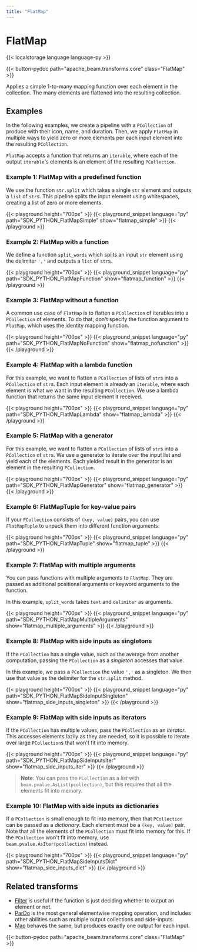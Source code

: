 ```yaml
---
title: "FlatMap"
---
```

<!--
Licensed under the Apache License, Version 2.0 (the "License");
you may not use this file except in compliance with the License.
You may obtain a copy of the License at

http://www.apache.org/licenses/LICENSE-2.0

Unless required by applicable law or agreed to in writing, software
distributed under the License is distributed on an "AS IS" BASIS,
WITHOUT WARRANTIES OR CONDITIONS OF ANY KIND, either express or implied.
See the License for the specific language governing permissions and
limitations under the License.
-->

# FlatMap

{{< localstorage language language-py >}}

{{< button-pydoc path="apache_beam.transforms.core" class="FlatMap" >}}

Applies a simple 1-to-many mapping function over each element in the collection.
The many elements are flattened into the resulting collection.

## Examples

In the following examples, we create a pipeline with a `PCollection` of produce with their icon, name, and duration.
Then, we apply `FlatMap` in multiple ways to yield zero or more elements per each input element into the resulting `PCollection`.

`FlatMap` accepts a function that returns an `iterable`,
where each of the output `iterable`'s elements is an element of the resulting `PCollection`.

### Example 1: FlatMap with a predefined function

We use the function `str.split` which takes a single `str` element and outputs a `list` of `str`s.
This pipeline splits the input element using whitespaces, creating a list of zero or more elements.

{{< playground height="700px" >}}
{{< playground_snippet language="py" path="SDK_PYTHON_FlatMapSimple" show="flatmap_simple" >}}
{{< /playground >}}

### Example 2: FlatMap with a function

We define a function `split_words` which splits an input `str` element using the delimiter `','` and outputs a `list` of `str`s.

{{< playground height="700px" >}}
{{< playground_snippet language="py" path="SDK_PYTHON_FlatMapFunction" show="flatmap_function" >}}
{{< /playground >}}

### Example 3: FlatMap without a function

A common use case of `FlatMap` is to flatten a `PCollection` of iterables into a `PCollection` of elements. To do that, don't specify the function argument to `FlatMap`, which uses the identity mapping function.

{{< playground height="700px" >}}
{{< playground_snippet language="py" path="SDK_PYTHON_FlatMapNoFunction" show="flatmap_nofunction" >}}
{{< /playground >}}

### Example 4: FlatMap with a lambda function

For this example, we want to flatten a `PCollection` of lists of `str`s into a `PCollection` of `str`s.
Each input element is already an `iterable`, where each element is what we want in the resulting `PCollection`.
We use a lambda function that returns the same input element it received.

{{< playground height="700px" >}}
{{< playground_snippet language="py" path="SDK_PYTHON_FlatMapLambda" show="flatmap_lambda" >}}
{{< /playground >}}

### Example 5: FlatMap with a generator

For this example, we want to flatten a `PCollection` of lists of `str`s into a `PCollection` of `str`s.
We use a generator to iterate over the input list and yield each of the elements.
Each yielded result in the generator is an element in the resulting `PCollection`.

{{< playground height="700px" >}}
{{< playground_snippet language="py" path="SDK_PYTHON_FlatMapGenerator" show="flatmap_generator" >}}
{{< /playground >}}

### Example 6: FlatMapTuple for key-value pairs

If your `PCollection` consists of `(key, value)` pairs,
you can use `FlatMapTuple` to unpack them into different function arguments.

{{< playground height="700px" >}}
{{< playground_snippet language="py" path="SDK_PYTHON_FlatMapTuple" show="flatmap_tuple" >}}
{{< /playground >}}

### Example 7: FlatMap with multiple arguments

You can pass functions with multiple arguments to `FlatMap`.
They are passed as additional positional arguments or keyword arguments to the function.

In this example, `split_words` takes `text` and `delimiter` as arguments.

{{< playground height="700px" >}}
{{< playground_snippet language="py" path="SDK_PYTHON_FlatMapMultipleArguments" show="flatmap_multiple_arguments" >}}
{{< /playground >}}

### Example 8: FlatMap with side inputs as singletons

If the `PCollection` has a single value, such as the average from another computation,
passing the `PCollection` as a *singleton* accesses that value.

In this example, we pass a `PCollection` the value `','` as a singleton.
We then use that value as the delimiter for the `str.split` method.

{{< playground height="700px" >}}
{{< playground_snippet language="py" path="SDK_PYTHON_FlatMapSideInputSingleton" show="flatmap_side_inputs_singleton" >}}
{{< /playground >}}

### Example 9: FlatMap with side inputs as iterators

If the `PCollection` has multiple values, pass the `PCollection` as an *iterator*.
This accesses elements lazily as they are needed,
so it is possible to iterate over large `PCollection`s that won't fit into memory.

{{< playground height="700px" >}}
{{< playground_snippet language="py" path="SDK_PYTHON_FlatMapSideInputsIter" show="flatmap_side_inputs_iter" >}}
{{< /playground >}}

> **Note**: You can pass the `PCollection` as a *list* with `beam.pvalue.AsList(pcollection)`,
> but this requires that all the elements fit into memory.

### Example 10: FlatMap with side inputs as dictionaries

If a `PCollection` is small enough to fit into memory, then that `PCollection` can be passed as a *dictionary*.
Each element must be a `(key, value)` pair.
Note that all the elements of the `PCollection` must fit into memory for this.
If the `PCollection` won't fit into memory, use `beam.pvalue.AsIter(pcollection)` instead.

{{< playground height="700px" >}}
{{< playground_snippet language="py" path="SDK_PYTHON_FlatMapSideInputsDict" show="flatmap_side_inputs_dict" >}}
{{< /playground >}}

## Related transforms

* [Filter](/documentation/transforms/python/elementwise/filter) is useful if the function is just
  deciding whether to output an element or not.
* [ParDo](/documentation/transforms/python/elementwise/pardo) is the most general elementwise mapping
  operation, and includes other abilities such as multiple output collections and side-inputs.
* [Map](/documentation/transforms/python/elementwise/map) behaves the same, but produces exactly one output for each input.

{{< button-pydoc path="apache_beam.transforms.core" class="FlatMap" >}}
